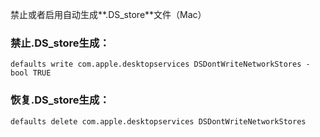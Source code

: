 禁止或者启用自动生成**.DS_store**文件（Mac）



### 禁止.DS_store生成：

```
defaults write com.apple.desktopservices DSDontWriteNetworkStores -bool TRUE
```

### 恢复.DS_store生成：

```
defaults delete com.apple.desktopservices DSDontWriteNetworkStores
```

